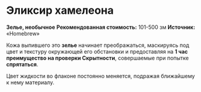 # Эликсир хамелеона

**Зелье, необычное**
**Рекомендованная стоимость:** 101-500 зм
**Источник:** «Homebrew»

Кожа выпившего это **зелье** начинает преображаться, маскируясь под цвет и текстуру окружающей его обстановки и предоставляя на **1 час** **преимущество на проверки Скрытности**, совершаемые при попытке **спрятаться**.

Цвет жидкости во флаконе постоянно меняется, подражая ближайшему к нему материалу.